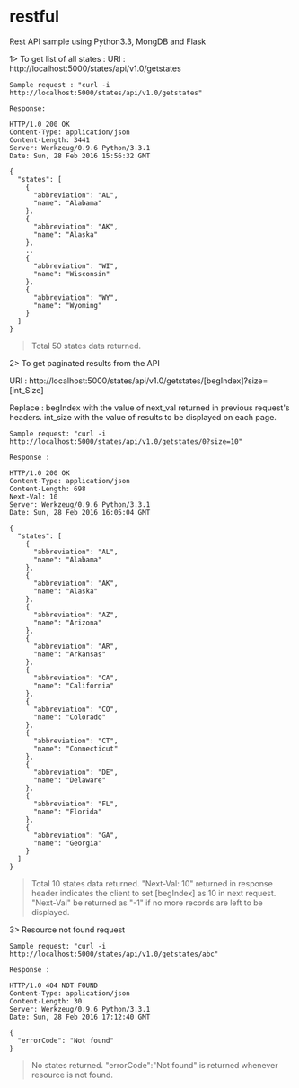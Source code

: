 # restful
Rest API sample using Python3.3, MongDB and Flask

1> To get list of all states :
URI : http://localhost:5000/states/api/v1.0/getstates

```
Sample request : "curl -i http://localhost:5000/states/api/v1.0/getstates"

Response: 

HTTP/1.0 200 OK
Content-Type: application/json
Content-Length: 3441
Server: Werkzeug/0.9.6 Python/3.3.1
Date: Sun, 28 Feb 2016 15:56:32 GMT

{
  "states": [
    {
      "abbreviation": "AL", 
      "name": "Alabama"
    }, 
    {
      "abbreviation": "AK", 
      "name": "Alaska"
    },
    ..
    {
      "abbreviation": "WI", 
      "name": "Wisconsin"
    }, 
    {
      "abbreviation": "WY", 
      "name": "Wyoming"
    }
  ]
}
```

> Total 50 states data returned.

2> To get paginated results from the API

URI : http://localhost:5000/states/api/v1.0/getstates/[begIndex]?size=[int_Size]

Replace : begIndex with the value of next_val returned in previous request's headers.
	  int_size with the value of results to be displayed on each page.

```
Sample request: "curl -i http://localhost:5000/states/api/v1.0/getstates/0?size=10"

Response :

HTTP/1.0 200 OK
Content-Type: application/json
Content-Length: 698
Next-Val: 10
Server: Werkzeug/0.9.6 Python/3.3.1
Date: Sun, 28 Feb 2016 16:05:04 GMT

{
  "states": [
    {
      "abbreviation": "AL", 
      "name": "Alabama"
    }, 
    {
      "abbreviation": "AK", 
      "name": "Alaska"
    }, 
    {
      "abbreviation": "AZ", 
      "name": "Arizona"
    }, 
    {
      "abbreviation": "AR", 
      "name": "Arkansas"
    }, 
    {
      "abbreviation": "CA", 
      "name": "California"
    }, 
    {
      "abbreviation": "CO", 
      "name": "Colorado"
    }, 
    {
      "abbreviation": "CT", 
      "name": "Connecticut"
    }, 
    {
      "abbreviation": "DE", 
      "name": "Delaware"
    }, 
    {
      "abbreviation": "FL", 
      "name": "Florida"
    }, 
    {
      "abbreviation": "GA", 
      "name": "Georgia"
    }
  ]
}
```

> Total 10 states data returned. 
> "Next-Val: 10" returned in response header indicates the client to set [begIndex] as 10 in next request.
> "Next-Val" be returned as "-1" if no more records are left to be displayed.

3> Resource not found request

```
Sample request: "curl -i http://localhost:5000/states/api/v1.0/getstates/abc"

Response :

HTTP/1.0 404 NOT FOUND
Content-Type: application/json
Content-Length: 30
Server: Werkzeug/0.9.6 Python/3.3.1
Date: Sun, 28 Feb 2016 17:12:40 GMT

{
  "errorCode": "Not found"
}
```

> No states returned.
> "errorCode":"Not found" is returned whenever resource is not found.

